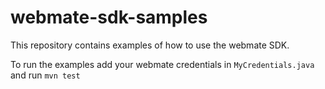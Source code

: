 # webmate-sdk-samples

This repository contains examples of how to use the webmate SDK.

To run the examples add your webmate credentials in `MyCredentials.java` and run `mvn test`
